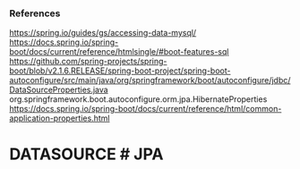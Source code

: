 ### References
https://spring.io/guides/gs/accessing-data-mysql/
https://docs.spring.io/spring-boot/docs/current/reference/htmlsingle/#boot-features-sql
https://github.com/spring-projects/spring-boot/blob/v2.1.6.RELEASE/spring-boot-project/spring-boot-autoconfigure/src/main/java/org/springframework/boot/autoconfigure/jdbc/DataSourceProperties.java
org.springframework.boot.autoconfigure.orm.jpa.HibernateProperties
https://docs.spring.io/spring-boot/docs/current/reference/html/common-application-properties.html
# DATASOURCE # JPA
